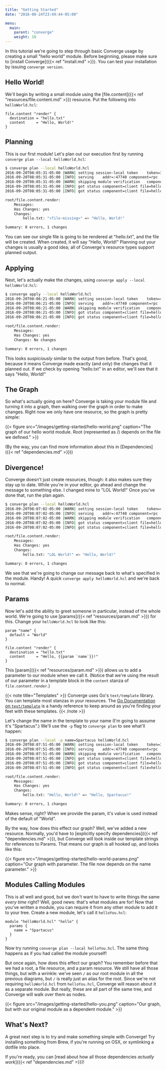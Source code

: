 ```yaml
---
title: "Getting Started"
date: "2016-08-24T23:49:44-05:00"

menu:
  main:
    parent: "converge"
    weight: 10
---
```


In this tutorial we're going to step through basic Converge usage by creating a
small "hello world" module. Before beginning, please make sure to
[install Converge]({{< ref "install.md" >}}). You can test your installation by
issuing `converge version`.

## Hello World!

We'll begin by writing a small module using the [file.content]({{< ref
"resources/file.content.md" >}}) resource. Put the following into
`helloWorld.hcl`:

```hcl
file.content "render" {
  destination = "hello.txt"
  content     = "Hello, World!"
}
```

## Planning

This is our first module! Let's plan out our execution first by running
`converge plan --local helloWorld.hcl`:

```sh
$ converge plan --local helloWorld.hcl
2016-09-20T08:05:31-05:00 |WARN| setting session-local token	token=309b7660-a0b1-4a88-9fa4-d5f2a139b8de
2016-09-20T08:05:31-05:00 |INFO| serving	addr=:47740 component=rpc
2016-09-20T08:05:31-05:00 |WARN| skipping module verification	component=client
2016-09-20T08:05:31-05:00 |INFO| got status	component=client file=helloWorld.hcl id=root/file.content.render run=STARTED stage=PLAN
2016-09-20T08:05:31-05:00 |INFO| got status	component=client file=helloWorld.hcl id=root run=STARTED stage=PLAN

root/file.content.render:
    Messages:
    Has Changes: yes
    Changes:
        hello.txt: "<file-missing>" => "Hello, World!"

Summary: 0 errors, 1 changes
```

You can see our single file is going to be rendered at "hello.txt", and the file
will be created. When created, it will say "Hello, World!" Planning out your
changes is usually a good idea; all of Converge's resource types support planned
output.

## Applying

Next, let's actually make the changes, using `converge apply --local helloWorld.hcl`:

```sh
$ converge apply --local helloWorld.hcl
2016-09-20T08:06:21-05:00 |WARN| setting session-local token	token=4d9f2774-8ed1-4dc4-8db5-a359b275b3b5
2016-09-20T08:06:21-05:00 |INFO| serving	addr=:47740 component=rpc
2016-09-20T08:06:21-05:00 |WARN| skipping module verification	component=client
2016-09-20T08:06:21-05:00 |INFO| got status	component=client file=helloWorld.hcl id=root/file.content.render run=STARTED stage=APPLY
2016-09-20T08:06:21-05:00 |INFO| got status	component=client file=helloWorld.hcl id=root run=STARTED stage=APPLY

root/file.content.render:
    Messages:
    Has Changes: yes
    Changes: No changes

Summary: 0 errors, 1 changes
```

This looks *suspiciously* similar to the output from before. That's good,
because it means Converge made exactly (and only) the changes that it planned
out. If we check by opening "hello.txt" in an editor, we'll see that it says
"Hello, World!"

## The Graph

So what's actually going on here? Converge is taking your module file and
turning it into a graph, then walking over the graph in order to make changes.
Right now we only have one resource, so the graph is pretty simple:

{{< figure src="/images/getting-started/hello-world.png"
           caption="The graph of our hello world module. Root (represented as /) depends on the file we defined." >}}

(By the way, you can find more information about this in [Dependencies]({{< ref
"dependencies.md" >}}))

## Divergence!

Converge doesn't just create resources, though: it also makes sure they stay up
to date. While you're in your editor, go ahead and change the message to
something else. I changed mine to "LOL World!" Once you've done that, run the
plan again.

```sh
$ converge plan --local helloWorld.hcl
2016-09-20T08:07:02-05:00 |WARN| setting session-local token	token=c61a0f03-2f4d-43cd-9722-1482e6396b70
2016-09-20T08:07:02-05:00 |INFO| serving	addr=:47740 component=rpc
2016-09-20T08:07:02-05:00 |WARN| skipping module verification	component=client
2016-09-20T08:07:02-05:00 |INFO| got status	component=client file=helloWorld.hcl id=root/file.content.render run=STARTED stage=PLAN
2016-09-20T08:07:02-05:00 |INFO| got status	component=client file=helloWorld.hcl id=root run=STARTED stage=PLAN

root/file.content.render:
    Messages:
    Has Changes: yes
    Changes:
        hello.txt: "LOL World!" => "Hello, World!"

Summary: 0 errors, 1 changes
```

We see that we're going to change our message back to what's specified in the
module. Handy! A quick `converge apply helloWorld.hcl` and we're back to normal.

## Params

Now let's add the ability to greet someone in particular, instead of the whole
world. We're going to use [params]({{< ref "resources/param.md" >}}) for this.
Change your `helloWorld.hcl` to look like this:

```hcl
param "name" {
  default = "World"
}

file.content "render" {
  destination = "hello.txt"
  content     = "Hello, {{param `name`}}!"
}
```

This [param]({{< ref "resources/param.md" >}}) allows us to add a parameter to
our module when we call it. (Notice that we're using the result of our parameter
in a template block in the `content` stanza of `file.content.render`.)

{{< note title="Templates" >}}
Converge uses Go's `text/template` library. You can template most stanzas in
your resources. The
[Go Documentation on `text/template`](https://golang.org/pkg/text/template/) is
a handy reference to keep around as you're finding your feet with these
templates.
{{< /note >}}

Let's change the name in the template to your name (I'm going to assume it's
"Spartacus".) We'll use the `-p` flag to `converge plan` to see what'll happen:

```sh
$ converge plan --local -p name=Spartacus helloWorld.hcl
2016-09-20T08:07:51-05:00 |WARN| setting session-local token	token=376ae4d9-8c7a-4581-be05-4c3cb8401798
2016-09-20T08:07:51-05:00 |INFO| serving	addr=:47740 component=rpc
2016-09-20T08:07:51-05:00 |WARN| skipping module verification	component=client
2016-09-20T08:07:51-05:00 |INFO| got status	component=client file=helloWorld.hcl id=root/param.name run=STARTED stage=PLAN
2016-09-20T08:07:51-05:00 |INFO| got status	component=client file=helloWorld.hcl id=root/file.content.render run=STARTED stage=PLAN
2016-09-20T08:07:51-05:00 |INFO| got status	component=client file=helloWorld.hcl id=root run=STARTED stage=PLAN

root/file.content.render:
    Messages:
    Has Changes: yes
    Changes:
        hello.txt: "Hello, World!" => "Hello, Spartacus!"

Summary: 0 errors, 1 changes
```

Makes sense, right? When we provide the param, it's value is used instead of the
default of "World".

By the way, how does this effect our graph? Well, we've added a new resource.
Normally, you'd have to [explicitly specify dependencies]({{< ref
"dependencies.md" >}}), but Converge will look inside our template strings for
references to Params. That means our graph is all hooked up, and looks like
this:

{{< figure src="/images/getting-started/hello-world-params.png"
           caption="Our graph with parameter. The file now depends on the name parameter." >}}

## Modules Calling Modules

This is all well and good, but we don't want to have to write things the same
*every time* right? Well, good news: that's what modules are for! Now that
you've written a module, you can require it from any other module to add it to
your tree. Create a new module, let's call it `helloYou.hcl`:

```hcl
module "helloWorld.hcl" "hello" {
  params {
    name = "Spartacus"
  }
}
```

Now try running `converge plan --local helloYou.hcl`. The same thing happens as if you
had called the module yourself!

But once again, how does this effect our graph? You remember before that we had
a root, a file resource, and a param resource. We still have all those things,
but with a wrinkle: we've seen `/` as our root module in all the previous
diagrams, but `/` is really just an alias for the root. Since we're not
requiring `helloWorld.hcl` from `helloYou.hcl`, Converge will reason about it as
a separate module. But really, these are all part of the same tree, and Converge
will walk over them as nodes.

{{< figure src="/images/getting-started/hello-you.png"
           caption="Our graph, but with our original module as a dependent module." >}}

## What's Next?

A great next step is to try and make something simple with Converge! Try
installing something from Brew, if you're running on OSX, or symlinking a
dotfile into place.

If you're ready, you can
[read about how all those dependencies *actually work*]({{< ref
"dependencies.md" >}})!
